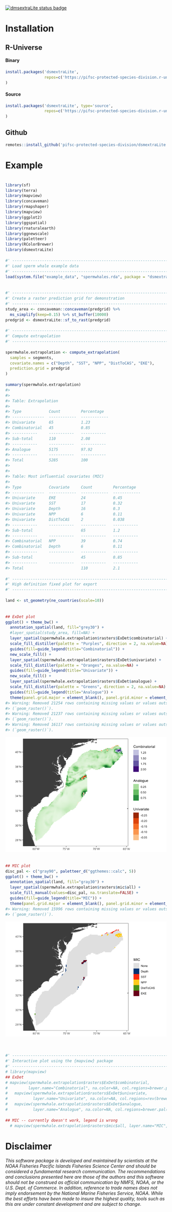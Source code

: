 <!-- README.md is generated from README.Rmd. Please edit that file -->

[![dmsextraLite status
badge](https://pifsc-protected-species-division.r-universe.dev/badges/dsmextraLite)](https://pifsc-protected-species-division.r-universe.dev/dsmextraLite)

# Installation

## R-Universe

#### Binary

``` r
install.packages('dsmextraLite', 
                 repos=c('https://pifsc-protected-species-division.r-universe.dev','https://cloud.r-project.org')
)
```

#### Source

``` r
install.packages('dsmextraLite', type='source', 
                 repos=c('https://pifsc-protected-species-division.r-universe.dev','https://cloud.r-project.org')
)
```

## Github

``` r
remotes::install_github('pifsc-protected-species-division/dsmextraLite')
```

# Example

``` r

library(sf)
library(terra)
library(mapview)
library(concaveman)
library(rmapshaper)
library(mapview)
library(ggplot2)
library(ggspatial)
library(rnaturalearth)
library(ggnewscale)
library(paletteer)
library(RColorBrewer)
library(dsmextraLite)

#' -----------------------------------------------------------------------------
#' Load sperm whale example data
#' -----------------------------------------------------------------------------
load(system.file("example_data", "spermwhales.rda", package = "dsmextraLite"))


#' -----------------------------------------------------------------------------
#' Create a raster prediction grid for demonstration
#' -----------------------------------------------------------------------------
study_area <- concaveman::concaveman(predgrid) %>%
  ms_simplify(keep=0.15) %>% st_buffer(10000)
predgrid <- dsmextraLite::sf_to_rast(predgrid)

#' -----------------------------------------------------------------------------
#' Compute extrapolation
#' -----------------------------------------------------------------------------

spermwhale.extrapolation <- compute_extrapolation(
  samples = segments,
  covariate.names = c("Depth", "SST", "NPP", "DistToCAS", "EKE"),
  prediction.grid = predgrid
)

summary(spermwhale.extrapolation)
#> 
#> 
#> Table: Extrapolation
#> 
#> Type            Count         Percentage  
#> --------------  ------------  ------------
#> Univariate      65            1.23        
#> Combinatorial   45            0.85        
#> -----------     -----------   ----------- 
#> Sub-total       110           2.08        
#> -----------     -----------   ----------- 
#> Analogue        5175          97.92       
#> -----------     -----------   ----------- 
#> Total           5285          100         
#> 
#> 
#> Table: Most influential covariates (MIC)
#> 
#> Type            Covariate     Count         Percentage  
#> --------------  ------------  ------------  ------------
#> Univariate      EKE           24            0.45        
#> Univariate      SST           17            0.32        
#> Univariate      Depth         16            0.3         
#> Univariate      NPP           6             0.11        
#> Univariate      DistToCAS     2             0.038       
#> -----------     -----------   -----------   ----------- 
#> Sub-total                     65            1.2         
#> -----------     -----------   -----------   ----------- 
#> Combinatorial   NPP           39            0.74        
#> Combinatorial   Depth         6             0.11        
#> -----------     -----------   -----------   ----------- 
#> Sub-total                     45            0.85        
#> -----------     -----------   -----------   ----------- 
#> Total                         110           2.1

#' -----------------------------------------------------------------------------
#' High definition fixed plot for export
#' -----------------------------------------------------------------------------

land <- st_geometry(ne_countries(scale=10))


## ExDet plot
ggplot() + theme_bw() +
  annotation_spatial(land, fill="grey30") +
  #layer_spatial(study_area, fill=NA) +
  layer_spatial(spermwhale.extrapolation$rasters$ExDet$combinatorial) +
  scale_fill_distiller(palette = "Purples", direction = 2, na.value=NA) +
  guides(fill=guide_legend(title="Combinatorial")) +
  new_scale_fill() +
  layer_spatial(spermwhale.extrapolation$rasters$ExDet$univariate) +
  scale_fill_distiller(palette = "Oranges", na.value=NA) +
  guides(fill=guide_legend(title="Univariate")) +
  new_scale_fill() +
  layer_spatial(spermwhale.extrapolation$rasters$ExDet$analogue) +
  scale_fill_distiller(palette = "Greens", direction = 2, na.value=NA) +
  guides(fill=guide_legend(title="Analogue")) +
  theme(panel.grid.major = element_blank(), panel.grid.minor = element_blank())
#> Warning: Removed 21254 rows containing missing values or values outside the scale range
#> (`geom_raster()`).
#> Warning: Removed 21237 rows containing missing values or values outside the scale range
#> (`geom_raster()`).
#> Warning: Removed 16117 rows containing missing values or values outside the scale range
#> (`geom_raster()`).
```

![](README-unnamed-chunk-5-1.png)<!-- -->

``` r

## MIC plot
disc_pal <- c("gray90", paletteer_d("ggthemes::calc", 5))
ggplot() + theme_bw() +
  annotation_spatial(land, fill="gray30") +
  layer_spatial(spermwhale.extrapolation$rasters$mic$all) +
  scale_fill_manual(values=disc_pal, na.translate=FALSE) +
  guides(fill=guide_legend(title="MIC")) +
  theme(panel.grid.major = element_blank(), panel.grid.minor = element_blank())
#> Warning: Removed 15996 rows containing missing values or values outside the scale range
#> (`geom_raster()`).
```

![](README-unnamed-chunk-5-2.png)<!-- -->

``` r


#' -----------------------------------------------------------------------------
#' Interactive plot using the {mapview} package
#' -----------------------------------------------------------------------------
# library(mapview)
## ExDet
# mapview(spermwhale.extrapolation$rasters$ExDet$combinatorial,
#         layer.name="Combinatorial", na.color=NA, col.regions=brewer.pal(9, "Purples")) +
#   mapview(spermwhale.extrapolation$rasters$ExDet$univariate,
#           layer.name="Univariate", na.color=NA, col.regions=rev(brewer.pal(9, "Oranges"))) +
#   mapview(spermwhale.extrapolation$rasters$ExDet$analogue,
#           layer.name="Analogue", na.color=NA, col.regions=brewer.pal(9, "Greens"))

## MIC -- currently doesn't work, legend is wrong
  # mapview(spermwhale.extrapolation$rasters$mic$all, layer.name="MIC", na.color=NA)
```

# Disclaimer

*This software package is developed and maintained by scientists at the
NOAA Fisheries Pacific Islands Fisheries Science Center and should be
considered a fundamental research communication. The recommendations and
conclusions presented here are those of the authors and this software
should not be construed as official communication by NMFS, NOAA, or the
U.S. Dept. of Commerce. In addition, reference to trade names does not
imply endorsement by the National Marine Fisheries Service, NOAA. While
the best efforts have been made to insure the highest quality, tools
such as this are under constant development and are subject to change.*
